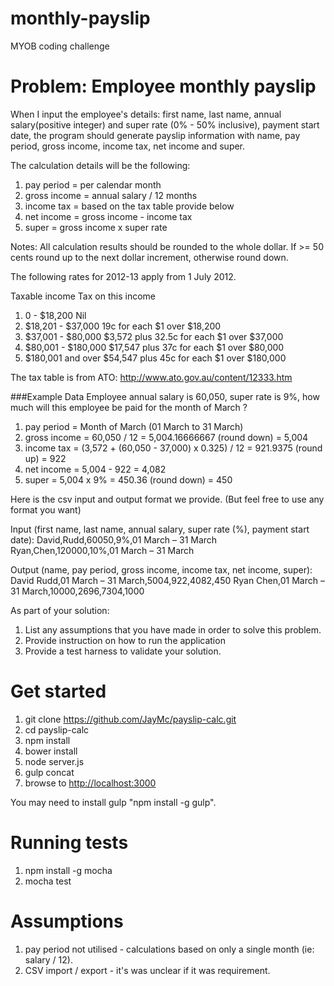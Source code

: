 # monthly-payslip
MYOB coding challenge

# Problem: Employee monthly payslip
When I input the employee's details: first name, last name, annual salary(positive integer) and super rate (0% - 50% inclusive), payment start date, the program should generate payslip information with name, pay period, gross income, income tax, net income and super.

The calculation details will be the following:
 1. pay period = per calendar month
 2. gross income = annual salary / 12 months
 3. income tax = based on the tax table provide below
 4. net income = gross income - income tax
 5. super = gross income x super rate

Notes: All calculation results should be rounded to the whole dollar. If >= 50 cents round up to the next dollar increment, otherwise round down.

The following rates for 2012-13 apply from 1 July 2012.

Taxable income Tax on this income
 1. 0 - $18,200 Nil
 2. $18,201 - $37,000 19c for each $1 over $18,200
 3. $37,001 - $80,000 $3,572 plus 32.5c for each $1 over $37,000
 4. $80,001 - $180,000 $17,547 plus 37c for each $1 over $80,000
 5. $180,001 and over $54,547 plus 45c for each $1 over $180,000

The tax table is from ATO: http://www.ato.gov.au/content/12333.htm

###Example Data
Employee annual salary is 60,050, super rate is 9%, how much will this employee be paid for the month of March ?
 1. pay period = Month of March (01 March to 31 March)
 2. gross income = 60,050 / 12 = 5,004.16666667 (round down) = 5,004
 3. income tax = (3,572 + (60,050 - 37,000) x 0.325) / 12 = 921.9375 (round up) = 922
 4. net income = 5,004 - 922 = 4,082
 5. super = 5,004 x 9% = 450.36 (round down) = 450

Here is the csv input and output format we provide. (But feel free to use any format you want)

Input (first name, last name, annual salary, super rate (%), payment start date):
David,Rudd,60050,9%,01 March – 31 March
Ryan,Chen,120000,10%,01 March – 31 March

Output (name, pay period, gross income, income tax, net income, super):
David Rudd,01 March – 31 March,5004,922,4082,450
Ryan Chen,01 March – 31 March,10000,2696,7304,1000

As part of your solution:
 1. List any assumptions that you have made in order to solve this problem.
 2. Provide instruction on how to run the application
 3. Provide a test harness to validate your solution.


# Get started
 1. git clone https://github.com/JayMc/payslip-calc.git
 2. cd payslip-calc
 3. npm install
 4. bower install
 5. node server.js
 6. gulp concat
 7. browse to [http://localhost:3000](http://localhost:3000)

You may need to install gulp "npm install -g gulp".


# Running tests
 1. npm install -g mocha
 2. mocha test

# Assumptions
 1. pay period not utilised - calculations based on only a single month (ie: salary / 12). 
 2. CSV import / export - it's was unclear if it was requirement.
